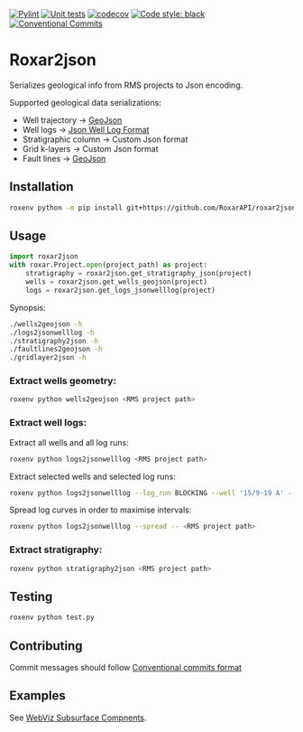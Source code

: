 [![Pylint](https://github.com/RoxarAPI/roxar2json/workflows/Pylint/badge.svg)](https://github.com/RoxarAPI/roxar2json/actions/workflows/pylint.yml)
[![Unit tests](https://github.com/RoxarAPI/roxar2json/workflows/Python%20unit%20tests/badge.svg)](https://github.com/RoxarAPI/roxar2json/actions/workflows/python-app.yml)
[![codecov](https://codecov.io/gh/RoxarAPI/roxar2json/branch/master/graph/badge.svg)](https://codecov.io/gh/RoxarAPI/roxar2json)
[![Code style: black](https://img.shields.io/badge/code%20style-black-000000.svg)](https://github.com/psf/black)
[![Conventional Commits](https://img.shields.io/badge/Conventional%20Commits-1.0.0-yellow.svg)](https://conventionalcommits.org)

# Roxar2json
Serializes geological info from RMS projects to Json encoding.

Supported geological data serializations:
- Well trajectory -> [GeoJson](https://geojson.org/)
- Well logs -> [Json Well Log Format](https://jsonwelllogformat.org/)
- Stratigraphic column -> Custom Json format
- Grid k-layers -> Custom Json format
- Fault lines -> [GeoJson](https://geojson.org/)

## Installation
```sh
roxenv python -m pip install git+https://github.com/RoxarAPI/roxar2json#egg=roxar2json
```

## Usage

```python
import roxar2json
with roxar.Project.open(project_path) as project:
    stratigraphy = roxar2json.get_stratigraphy_json(project)
    wells = roxar2json.get_wells_geojson(project)
    logs = roxar2json.get_logs_jsonwelllog(project)
```

Synopsis:
```sh
./wells2geojson -h
./logs2jsonwelllog -h
./stratigraphy2json -h
./faultlines2geojson -h
./gridlayer2json -h
```

### Extract wells geometry:
```sh
roxenv python wells2geojson <RMS project path>
```

### Extract well logs:
Extract all wells and all log runs:
```sh
roxenv python logs2jsonwelllog <RMS project path>
```

Extract selected wells and selected log runs:
```sh
roxenv python logs2jsonwelllog --log_run BLOCKING --well '15/9-19 A' -- <RMS project path>
```

Spread log curves in order to maximise intervals:
```sh
roxenv python logs2jsonwelllog --spread -- <RMS project path>
```


### Extract stratigraphy:
```sh
roxenv python stratigraphy2json <RMS project path>
```

## Testing
```python
roxenv python test.py
```
## Contributing
Commit messages should follow [Conventional commits format](https://www.conventionalcommits.org/en/v1.0.0/)

## Examples
See [WebViz Subsurface Compnents](https://github.com/equinor/webviz-subsurface-components).
